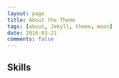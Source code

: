 ```yaml
---
layout: page
title: About the Theme
tags: [about, Jekyll, theme, moon]
date: 2016-03-21
comments: false
---
```

    

## Skills

